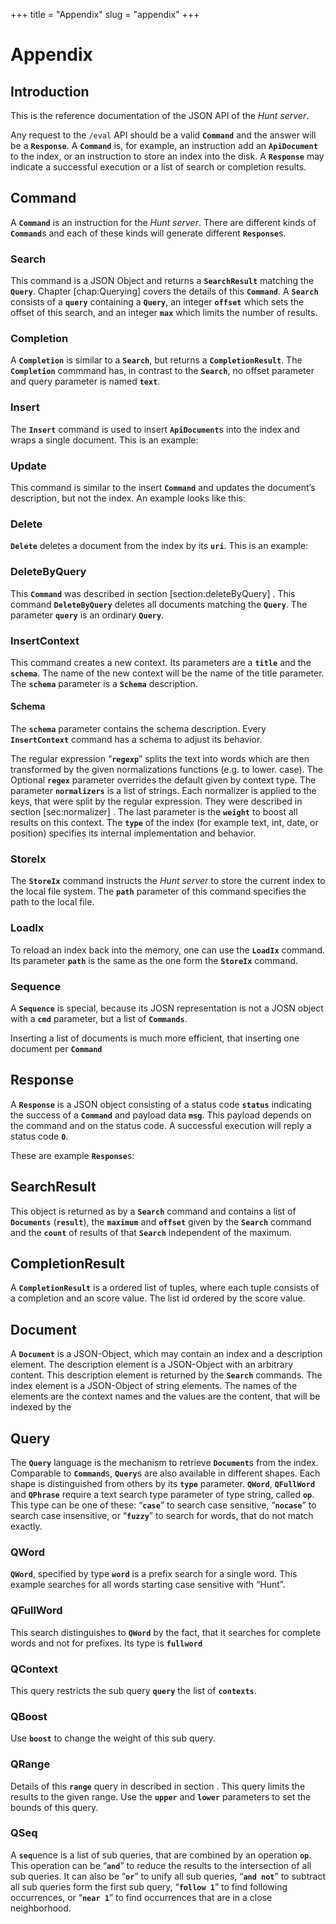 +++
title = "Appendix"
slug = "appendix"
+++

# Appendix

## Introduction

This is the reference documentation of the JSON API of the *Hunt server*.

Any request to the `/eval` API should be a valid
<span>**`Command`**</span> and the answer will be a
<span>**`Response`**</span>. A <span>**`Command`**</span> is, for
example, an instruction add an <span>**`ApiDocument`**</span> to the
index, or an instruction to store an index into the disk. A
<span>**`Response`**</span> may indicate a successful execution or a
list of search or completion results.

## Command

A <span>**`Command`**</span> is an instruction for the *Hunt
server*. There are different kinds of <span>**`Command`**</span>s and
each of these kinds will generate different
<span>**`Response`**</span>s.


### Search

This command is a JSON Object and returns a
<span>**`SearchResult`**</span> matching the
<span>**`Query`**</span>. Chapter [chap:Querying] covers the details
of this <span>**`Command`**</span>. A <span>**`Search`**</span>
consists of a <span>**`query`**</span> containing a
<span>**`Query`**</span>, an integer <span>**`offset`**</span> which
sets the offset of this search, and an integer <span>**`max`**</span>
which limits the number of results.


### Completion

A <span>**`Completion`**</span> is similar to a
<span>**`Search`**</span>, but returns a
<span>**`CompletionResult`**</span>. The <span>**`Completion`**</span>
commmand has, in contrast to the <span>**`Search`**</span>, no offset
parameter and query parameter is named <span>**`text`**</span>.

### Insert

The <span>**`Insert`**</span> command is used to insert
<span>**`ApiDocument`**</span>s into the index and wraps a single
document. This is an example:

### Update

This command is similar to the insert <span>**`Command`**</span> and
updates the document’s description, but not the index. An example
looks like this:

### Delete

<span>**`Delete`**</span> deletes a document from the index by its
<span>**`uri`**</span>. This is an example:

### DeleteByQuery

This <span>**`Command`**</span> was described in section
[section:deleteByQuery] . This command
<span>**`DeleteByQuery`**</span> deletes all documents matching the
<span>**`Query`**</span>. The parameter <span>**`query`**</span> is an
ordinary <span>**`Query`**</span>.

### InsertContext

This command creates a new context. Its parameters are a
<span>**`title`**</span> and the <span>**`schema`**</span>. The name
of the new context will be the name of the title parameter. The
<span>**`schema`**</span> parameter is a <span>**`Schema`**</span>
description.

#### Schema

The <span>**`schema`**</span> parameter contains the schema
description. Every <span>**`InsertContext`**</span> command has a
schema to adjust its behavior.

The regular expression “<span>**`regexp`**</span>” splits the text
into words which are then transformed by the given normalizations
functions (e.g. to lower. case). The Optional <span>**`regex`**</span>
parameter overrides the default given by context type. The parameter
<span>**`normalizers`**</span> is a list of strings. Each normalizer
is applied to the keys, that were split by the regular
expression. They were described in section [sec:normalizer] . The last
parameter is the <span>**`weight`**</span> to boost all results on
this context. The <span>**`type`**</span> of the index (for example
text, int, date, or position) specifies its internal implementation
and behavior.

### StoreIx

The <span>**`StoreIx`**</span> command instructs the *Hunt server* to
store the current index to the local file system. The
<span>**`path`**</span> parameter of this command specifies the path
to the local file.

### LoadIx

To reload an index back into the memory, one can use the
<span>**`LoadIx`**</span> command. Its parameter
<span>**`path`**</span> is the same as the one form the
<span>**`StoreIx`**</span> command.

### Sequence

A <span>**`Sequence`**</span> is special, because its JOSN
representation is not a JOSN object with a <span>**`cmd`**</span>
parameter, but a list of <span>**`Commands`**</span>.

Inserting a list of documents is much more efficient, that inserting
one document per <span>**`Command`**</span>

## Response

A <span>**`Response`**</span> is a JSON object consisting of a status
code <span>**`status`**</span> indicating the success of a
<span>**`Command`**</span> and payload data
<span>**`msg`**</span>. This payload depends on the command and on the
status code. A successful execution will reply a status code
<span>**`0`**</span>.

These are example <span>**`Response`**</span>s:

## SearchResult

This object is returned as by a <span>**`Search`**</span> command and
contains a list of <span>**`Documents`**</span>
(<span>**`result`**</span>), the <span>**`maximum`**</span> and
<span>**`offset`**</span> given by the <span>**`Search`**</span>
command and the <span>**`count`**</span> of results of that
<span>**`Search`**</span> independent of the maximum.

## CompletionResult

A <span>**`CompletionResult`**</span> is a ordered list of tuples,
where each tuple consists of a completion and an score value. The list
id ordered by the score value.

## Document

A <span>**`Document`**</span> is a JSON-Object, which may contain an
index and a description element. The description element is a
JSON-Object with an arbitrary content. This description element is
returned by the <span>**`Search`**</span> commands. The index element
is a JSON-Object of string elements. The names of the elements are the
context names and the values are the content, that will be indexed by
the

## Query

The <span>**`Query`**</span> language is the mechanism to retrieve
<span>**`Document`**</span>s from the index. Comparable to
<span>**`Command`**</span>s, <span>**`Query`**</span>s are also
available in different shapes. Each shape is distinguished from others
by its <span>**`type`**</span> parameter. <span>**`QWord`**</span>,
<span>**`QFullWord`**</span> and <span>**`QPhrase`**</span> require a
text search type parameter of type string, called
<span>**`op`**</span>. This type can be one of these:
“<span>**`case`**</span>” to search case sensitive,
“<span>**`nocase`**</span>” to search case insensitive, or
“<span>**`fuzzy`**</span>” to search for words, that do not match
exactly.

### QWord

<span>**`QWord`**</span>, specified by type <span>**`word`**</span> is
a prefix search for a single word. This example searches for all words
starting case sensitive with “Hunt”.

### QFullWord

This search distinguishes to <span>**`QWord`**</span> by the fact,
that it searches for complete words and not for prefixes. Its type is
<span>**`fullword`**</span>

### QContext

This query restricts the sub query <span>**`query`**</span> the list
of <span>**`contexts`**</span>.

### QBoost

Use <span>**`boost`**</span> to change the weight of this sub query.

### QRange

Details of this <span>**`range`**</span> query in described in section
. This query limits the results to the given range. Use the
<span>**`upper`**</span> and <span>**`lower`**</span> parameters to
set the bounds of this query.

### QSeq

A <span>**`seq`**</span>uence is a list of sub queries, that are
combined by an operation <span>**`op`**</span>. This operation can be
“<span>**`and`**</span>” to reduce the results to the intersection of
all sub queries. It can also be “<span>**`or`**</span>” to unify all
sub queries, “<span>**`and not`**</span>” to subtract all sub queries
form the first sub query, “<span>**`follow 1`**</span>” to find
following occurrences, or “<span>**`near 1`**</span>” to find
occurrences that are in a close neighborhood.


